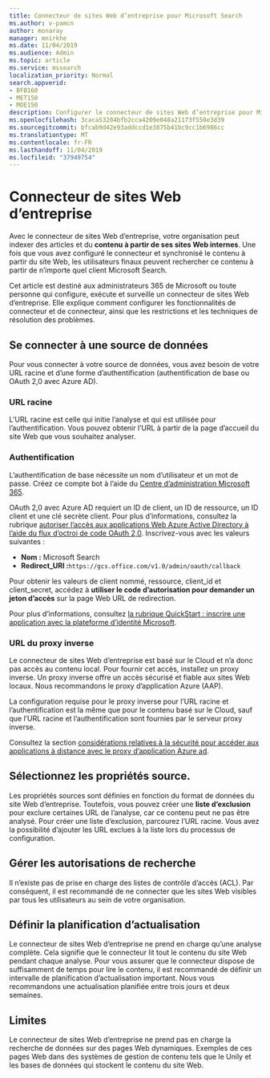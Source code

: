 ```yaml
---
title: Connecteur de sites Web d’entreprise pour Microsoft Search
ms.author: v-pamcn
author: monaray
manager: mnirkhe
ms.date: 11/04/2019
ms.audience: Admin
ms.topic: article
ms.service: mssearch
localization_priority: Normal
search.appverid:
- BFB160
- MET150
- MOE150
description: Configurer le connecteur de sites Web d’entreprise pour Microsoft Search
ms.openlocfilehash: 3caca53204bfb2cca4209e048a21173f550e3d39
ms.sourcegitcommit: bfcab9d42e93addccd1e3875b41bc9cc1b6986cc
ms.translationtype: MT
ms.contentlocale: fr-FR
ms.lasthandoff: 11/04/2019
ms.locfileid: "37949754"
---
```

# <a name="enterprise-websites-connector"></a>Connecteur de sites Web d’entreprise

Avec le connecteur de sites Web d’entreprise, votre organisation peut indexer des articles et du **contenu à partir de ses sites Web internes**. Une fois que vous avez configuré le connecteur et synchronisé le contenu à partir du site Web, les utilisateurs finaux peuvent rechercher ce contenu à partir de n’importe quel client Microsoft Search.

Cet article est destiné aux administrateurs 365 de Microsoft ou toute personne qui configure, exécute et surveille un connecteur de sites Web d’entreprise. Elle explique comment configurer les fonctionnalités de connecteur et de connecteur, ainsi que les restrictions et les techniques de résolution des problèmes.  

## <a name="connect-to-a-data-source"></a>Se connecter à une source de données 
Pour vous connecter à votre source de données, vous avez besoin de votre URL racine et d’une forme d’authentification (authentification de base ou OAuth 2,0 avec Azure AD).

### <a name="root-url"></a>URL racine
L’URL racine est celle qui initie l’analyse et qui est utilisée pour l’authentification. Vous pouvez obtenir l’URL à partir de la page d’accueil du site Web que vous souhaitez analyser.

### <a name="authentication"></a>Authentification 
L’authentification de base nécessite un nom d’utilisateur et un mot de passe. Créez ce compte bot à l’aide du [Centre d’administration Microsoft 365](https://admin.microsoft.com).

OAuth 2,0 avec Azure AD requiert un ID de client, un ID de ressource, un ID client et une clé secrète client.
Pour plus d’informations, consultez la rubrique [autoriser l’accès aux applications Web Azure Active Directory à l’aide du flux d’octroi de code OAuth 2,0](https://docs.microsoft.com/azure/active-directory/develop/v1-protocols-oauth-code). Inscrivez-vous avec les valeurs suivantes :
* **Nom :** Microsoft Search
* **Redirect_URI :**`https://gcs.office.com/v1.0/admin/oauth/callback`

Pour obtenir les valeurs de client nommé, ressource, client_id et client_secret, accédez à **utiliser le code d’autorisation pour demander un jeton d’accès** sur la page Web URL de redirection.

Pour plus d’informations, consultez [la rubrique QuickStart : inscrire une application avec la plateforme d’identité Microsoft](https://docs.microsoft.com/azure/active-directory/develop/quickstart-register-app).

### <a name="reverse-proxy-url"></a>URL du proxy inverse 
Le connecteur de sites Web d’entreprise est basé sur le Cloud et n’a donc pas accès au contenu local. Pour fournir cet accès, installez un proxy inverse. Un proxy inverse offre un accès sécurisé et fiable aux sites Web locaux. Nous recommandons le proxy d’application Azure (AAP).

La configuration requise pour le proxy inverse pour l’URL racine et l’authentification est la même que pour le contenu basé sur le Cloud, sauf que l’URL racine et l’authentification sont fournies par le serveur proxy inverse.

Consultez la section [considérations relatives à la sécurité pour accéder aux applications à distance avec le proxy d’application Azure ad](https://docs.microsoft.com/azure/active-directory/manage-apps/application-proxy-security).

## <a name="select-the-source-properties"></a>Sélectionnez les propriétés source. 
Les propriétés sources sont définies en fonction du format de données du site Web d’entreprise. Toutefois, vous pouvez créer une **liste d’exclusion** pour exclure certaines URL de l’analyse, car ce contenu peut ne pas être analysé. Pour créer une liste d’exclusion, parcourez l’URL racine. Vous avez la possibilité d’ajouter les URL exclues à la liste lors du processus de configuration.

## <a name="manage-search-permissions"></a>Gérer les autorisations de recherche 
Il n’existe pas de prise en charge des listes de contrôle d’accès (ACL). Par conséquent, il est recommandé de ne connecter que les sites Web visibles par tous les utilisateurs au sein de votre organisation.

## <a name="set-the-refresh-schedule"></a>Définir la planification d’actualisation
Le connecteur de sites Web d’entreprise ne prend en charge qu’une analyse complète. Cela signifie que le connecteur lit tout le contenu du site Web pendant chaque analyse. Pour vous assurer que le connecteur dispose de suffisamment de temps pour lire le contenu, il est recommandé de définir un intervalle de planification d’actualisation important. Nous vous recommandons une actualisation planifiée entre trois jours et deux semaines.

## <a name="limitations"></a>Limites 
Le connecteur de sites Web d’entreprise ne prend pas en charge la recherche de données sur des pages Web dynamiques. Exemples de ces pages Web dans des systèmes de gestion de contenu tels que le Unily et les bases de données qui stockent le contenu du site Web.